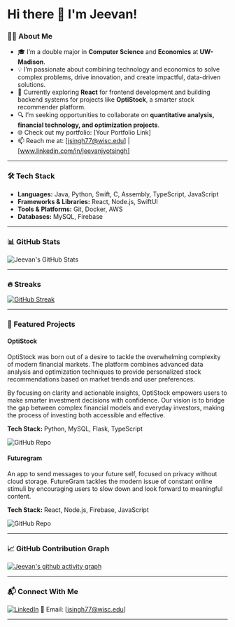 # Hi there 👋 I'm Jeevan!

### 👨‍💻 About Me
- 🎓 I’m a double major in **Computer Science** and **Economics** at **UW-Madison**.
- 💡 I’m passionate about combining technology and economics to solve complex problems, drive innovation, and create impactful, data-driven solutions.
- 🌱 Currently exploring **React** for frontend development and building backend systems for projects like **OptiStock**, a smarter stock recommender platform.
- 🔍 I’m seeking opportunities to collaborate on **quantitative analysis, financial technology, and optimization projects**.
- 🌐 Check out my portfolio: [Your Portfolio Link]
- 📫 Reach me at: [jsingh77@wisc.edu] | [www.linkedin.com/in/jeevanjyotsingh]

---

### 🛠️ Tech Stack
- **Languages:** Java, Python, Swift, C, Assembly, TypeScript, JavaScript
- **Frameworks & Libraries:** React, Node.js, SwiftUI
- **Tools & Platforms:** Git, Docker, AWS
- **Databases:** MySQL, Firebase

---

### 📊 GitHub Stats
![Jeevan's GitHub Stats](https://github-readme-stats.vercel.app/api?username=JeevanJyot55&show_icons=true&theme=radical)

---

### 🔥 Streaks
[![GitHub Streak](https://github-readme-streak-stats.herokuapp.com?user=JeevanJyot55&theme=radical&hide_border=true)](https://git.io/streak-stats)

---

### 🚀 Featured Projects
#### **OptiStock**
OptiStock was born out of a desire to tackle the overwhelming complexity of modern financial markets. The platform combines advanced data analysis and optimization techniques to provide personalized stock recommendations based on market trends and user preferences.  

By focusing on clarity and actionable insights, OptiStock empowers users to make smarter investment decisions with confidence. Our vision is to bridge the gap between complex financial models and everyday investors, making the process of investing both accessible and effective.  

**Tech Stack:** Python, MySQL, Flask, TypeScript  

![GitHub Repo]([https://github.com/JeevanJyot55/cheesehacks-null-pointers])

#### **Futuregram**
An app to send messages to your future self, focused on privacy without cloud storage. FutureGram tackles the modern issue of constant online stimuli by encouraging users to slow down and look forward to meaningful content.  

**Tech Stack:** React, Node.js, Firebase, JavaScript  

![GitHub Repo]([https://github.com/Troder2000/MadHacks])

---

### 📈 GitHub Contribution Graph
[![Jeevan's github activity graph](https://github-readme-activity-graph.vercel.app/graph?username=JeevanJyot55&theme=react-dark)](https://github.com/ashutosh00710/github-readme-activity-graph)

---

### 📬 Connect With Me
[![LinkedIn](https://img.shields.io/badge/LinkedIn-Connect-blue)](https://www.linkedin.com/in/jeevanjyotsingh) 
📧 Email: [jsingh77@wisc.edu]

---
